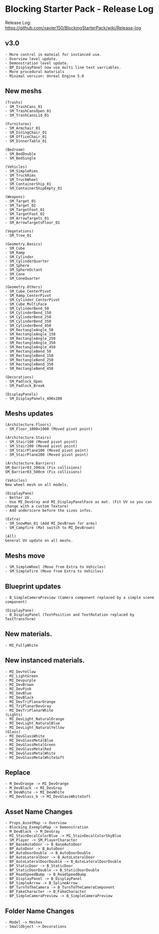 # Blocking Starter Pack - Release Log
Release Log: https://github.com/xavier150/BlockingStarterPack/wiki/Release-log

## v3.0
    - More control in mateial for instanced use.
    - Overview level update.
    - Demonstration level update.
    - BP_DisplayPanel now use multi line text varriables.
    - More procedural materials
    - Minimal version: Unreal Engine 5.0

## New meshs
    (Trashs)
    - SM_TrashCans_01
    - SM_TrashCansOpen_01
    - SM_TrashCansLid_01
    
    (Furnitures)
    - SM_Armchair_01
    - SM_DiningChair_01
    - SM_OfficeChair_01
    - SM_DinnerTable_01
    
    (Bedroom)
    - SM_BedDouble
    - SM_BedSingle
    
    (Vehicles)
    - SM_SimpleRims
    - SM_TruckRims
    - SM_TruckWheel
    - SM_ContainerShip_01
    - SM_ContainerShipEmpty_01
    
    (Weapons)
    - SM_Target_01
    - SM_Target_02
    - SM_TargetFoot_01
    - SM_TargetFoot_02
    - SM_ArrowTargets_01
    - SM_ArrowTargetsFloor_01
    
    (Vegetations)
    - SM_Tree_01
    
    (Geometry.Basics)
    - SM_Cube
    - SM_Ramp
    - SM_Cylinder
    - SM_CylinderQuarter
    - SM_Sphere
    - SM_SphereOctant
    - SM_Cone
    - SM_ConeQuarter
    
    (Geometry.Others)
    - SM_Cube_CenterPivot
    - SM_Ramp_CenterPivot
    - SM_Cylinder_CenterPivot
    - SM_Cube_MultiFace
    - SM_CylinderBend_50
    - SM_CylinderBend_150
    - SM_CylinderBend_250
    - SM_CylinderBend_350
    - SM_CylinderBend_450
    - SM_RectangleAngle_50
    - SM_RectangleAngle_150
    - SM_RectangleAngle_250
    - SM_RectangleAngle_350
    - SM_RectangleAngle_450
    - SM_RectangleBend_50
    - SM_RectangleBend_150
    - SM_RectangleBend_250
    - SM_RectangleBend_350
    - SM_RectangleBend_450

    (Decorations)
    - SM_Padlock_Open
    - SM_Padlock_Break
    
    (DisplayPanels)
    - SM_DisplayPanels_400x200

## Meshs updates
    (Architecture.Floors)
    - SM_Floor_1000x1000 (Moved pivot point)

    (Architecture.Stairs)
    - SM_Stair100 (Moved pivot point)
    - SM_Stair200 (Moved pivot point)
    - SM_StairPlane100 (Moved pivot point)
    - SM_StairPlane200 (Moved pivot point)

    (Architecture.Barriers)
    SM_Barrier03_200cm (Fix collisions)
    SM_Barrier03_500cm (Fix collisions)
    
    (Vehicles)
    New wheel mesh on all models.

    (DisplayPane)
    - Better UV.
    - Use MI_DevGray and MI_DisplayPanelFace as mat. (Fit UV so you can change with a custom Texture)
    - Add underscore before the sizes infos.

    (Extra)
    - SM_SnowMan_01 (Add MI_DevBrown for arms)
    - SM_Campfire (Mat switch to MI_DevBrown)

    (All)
    General UV update on all meshs.

    

## Meshs move
    - SM_SimpleWheel (Move from Extra to Vehicles)
    - SM_SimpleTire (Move from Extra to Vehicles)
    
## Blueprint updates
    - B_SimpleCameraPreview (Camera component replaced by a simple scene component)

    (DisplayPane)
    - B_DisplayPanel (TextPosition and TextRotation replaced by TextTransform)
    
## New materials.
    - MI_FullyWhite

## New instanced materials.
    - MI_DevYellow
    - MI_LightGreen
    - MI_Devpurple
    - MI_DevBrown
    - MI_DevPink
    - MI_DevBlue
    - MI_DevBlack
    - MI_DevTriPlanarOrange
    - MI_TriPlanarDevGray
    - MI_DevTriPlanarWhite
    (Lights)
    - MI_DevLight_NaturalOrange
    - MI_DevLight_NaturalBlue
    - MI_DevLight_NaturalYellow
    (Glass)
    - MI_DevGlassWhite
    - MI_DevGlassMetalBlue
    - MI_DevGlassMetalGreen
    - MI_DevGlassMetalRed
    - MI_DevGlassMetalWhite
    - MI_DevGlassMetalWhiteSoft

## Replace
    - M_DevOrange -> MI_DevOrange
    - M_DevBlack -> MI_DevGray
    - M_DevWhite -> MI_DevWhite
    - MI_DevGlass_b -> MI_DevGlassWhiteSoft

## Asset Name Changes
    - Props_AssetMap -> Overview
    - Blocking_ExempleMap -> Demonstration
    - M_DevBlack -> M_DevGray
    - MI_StainDecalColorBlue -> MI_StainDecalColorSkyBlue
    - SM_Player -> SM_PlayerCharacter
    - BP_BaseAutoDoor -> B_BaseAutoDoor
    - BP_AutoDoor -> B_AutoDoor
    - BP_AutoDoorDouble -> B_AutoDoorDouble
    - BP_AutoLateralDoor -> B_AutoLateralDoor
    - BP_AutoLateralDoorDouble -> B_AutoLateralDoorDouble
    - BP_StaticDoor -> B_StaticDoor
    - BP_StaticDoorDouble -> B_StaticDoorDouble
    - BP_RoadSpeedBump -> B_RoadSpeedBump
    - BP_DisplayPanel -> B_DisplayPanel
    - BP_SimpleArrow -> B_SplineArrow
    - BP_TurnToTheCamera -> B_TurnToTheCameraComponent
    - BP_FakeCharacter -> B_FakeCharacter
    - BP_SimpleCameraPreview -> B_SimpleCameraPreview

## Folder Name Changes
    - Model -> Meshes
    - SmallObject -> Decorations

